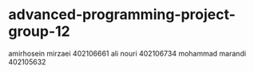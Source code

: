 # advanced-programming-project-group-12
amirhosein mirzaei 402106661
ali nouri 402106734
mohammad marandi 402105632
